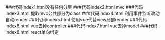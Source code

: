 ###代码index1.html没有任何分层
###代码index2.html mvc
###代码index3.html 提取mvc公共部分为class
###代码index4.html 利用事件监听改动 自动render
###代码index5.html 使用vue代替view局部render
###代码index6.html vue去掉controller
###代码index7.html vue去掉model
###代码index8.html react单向绑定